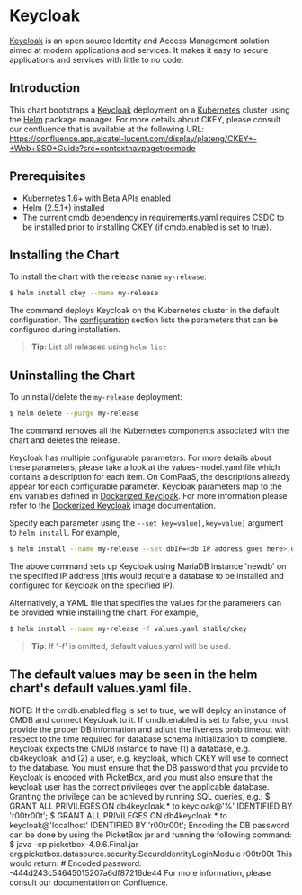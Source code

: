 # Keycloak
[Keycloak](https://www.keycloak.org) is an open source Identity and Access Management solution aimed at modern applications and services. It makes it easy to secure applications and services with little to no code.

## Introduction
This chart bootstraps a [Keycloak](https://gerrit.ext.net.nokia.com/gerrit/gitweb?p=CSF-KEYCLOAK.git;a=shortlog;h=refs%2Fheads%2Fdocker) deployment on a [Kubernetes](http://kubernetes.io) cluster using the [Helm](https://helm.sh) package manager. For more details about CKEY, please consult our confluence that is available at the following URL: https://confluence.app.alcatel-lucent.com/display/plateng/CKEY+-+Web+SSO+Guide?src=contextnavpagetreemode

## Prerequisites
- Kubernetes 1.6+ with Beta APIs enabled
- Helm (2.5.1+) installed
- The current cmdb dependency in requirements.yaml requires CSDC to be installed prior to installing CKEY (if cmdb.enabled is set to true).

## Installing the Chart
To install the chart with the release name `my-release`:

```bash
$ helm install ckey --name my-release
```

The command deploys Keycloak on the Kubernetes cluster in the default configuration. The [configuration](#configuration) section lists the parameters that can be configured during installation.

> **Tip**: List all releases using `helm list`

## Uninstalling the Chart
To uninstall/delete the `my-release` deployment:

```bash
$ helm delete --purge my-release
```
The command removes all the Kubernetes components associated with the chart and deletes the release.

Keycloak has multiple configurable parameters. For more details about these parameters, please take a look at the values-model.yaml file which contains a description for each item. On ComPaaS, the descriptions already appear for each configurable parameter. Keycloak parameters map to the env variables defined in [Dockerized Keycloak](https://confluence.app.alcatel-lucent.com/pages/viewpage.action?spaceKey=plateng&title=CKEY+-+Web+SSO+Guide#CKEY-WebSSOGuide-DockerizedKeycloak). For more information please refer to the [Dockerized Keycloak](https://confluence.app.alcatel-lucent.com/pages/viewpage.action?spaceKey=plateng&title=CKEY+-+Web+SSO+Guide#CKEY-WebSSOGuide-DockerizedKeycloak) image documentation.

Specify each parameter using the `--set key=value[,key=value]` argument to `helm install`. For example,

```bash
$ helm install --name my-release --set dbIP=<db IP address goes here>,dbName=newdb stable/ckey
```

The above command sets up Keycloak using MariaDB instance 'newdb' on the specified  IP address (this would require a database to be installed and configured for Keycloak on the specified IP).

Alternatively, a YAML file that specifies the values for the parameters can be provided while installing the chart. For example,

```bash
$ helm install --name my-release -f values.yaml stable/ckey
```

> **Tip**: If '-f' is omitted, default values.yaml will be used.

## The default values may be seen in the helm chart's default values.yaml file.

NOTE: If the cmdb.enabled flag is set to true, we will deploy an instance of CMDB and connect Keycloak to it. If cmdb.enabled is set to false, you must provide the proper DB information and adjust the liveness prob timeout with respect to the time required for database schema initialization to complete. Keycloak expects the CMDB instance to have (1) a database, e.g. db4keycloak, and (2) a user, e.g. keycloak, which CKEY will use to connect to the database. You must ensure that the DB password that you provide to Keycloak is encoded with PicketBox, and you must also ensure that the keycloak user has the correct privileges over the applicable database. 
Granting the privilege can be achieved by running SQL queries, e.g.:
$ GRANT ALL PRIVILEGES ON db4keycloak.* to keycloak@'%' IDENTIFIED BY 'r00tr00t'; 
$ GRANT ALL PRIVILEGES ON db4keycloak.* to keycloak@'localhost' IDENTIFIED BY 'r00tr00t';
Encoding the DB password can be done by using the PicketBox jar and running the following command:
$ java -cp picketbox-4.9.6.Final.jar  org.picketbox.datasource.security.SecureIdentityLoginModule r00tr00t
This would return: # Encoded password: -444d243c54645015207a6df87216de44
For more information, please consult our documentation on Confluence.
